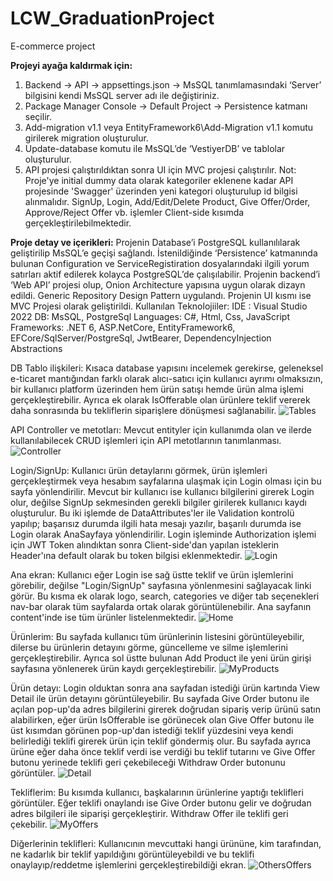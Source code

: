 # LCW_GraduationProject
E-commerce project

**Projeyi ayağa kaldırmak için:**
1. Backend -> API -> appsettings.json -> MsSQL tanımlamasındaki ‘Server’ bilgisini kendi MsSQL server adı ile değiştiriniz.
2.	Package Manager Console -> Default Project -> Persistence katmanı seçilir.
3.	Add-migration v1.1 veya EntityFramework6\Add-Migration v1.1 komutu girilerek migration oluşturulur.
4.	Update-database komutu ile MsSQL’de ‘VestiyerDB’ ve tablolar oluşturulur.
5.	API projesi çalıştırıldıktan sonra UI için MVC projesi çalıştırılır.
Not: Proje'ye initial dummy data olarak kategoriler eklenene kadar API projesinde 'Swagger' üzerinden yeni kategori oluşturulup id bilgisi alınmalıdır.
SignUp, Login, Add/Edit/Delete Product, Give Offer/Order, Approve/Reject Offer vb. işlemler Client-side kısımda gerçekleştirilebilmektedir.

**Proje detay ve içerikleri:**
Projenin Database’i PostgreSQL kullanılılarak geliştirilip MsSQL’e geçişi sağlandı. İstenildiğinde ‘Persistence’ katmanında bulunan Configuration ve ServiceRegistiration dosyalarındaki ilgili yorum satırları aktif edilerek kolayca PostgreSQL’de çalışılabilir. Projenin backend’i ‘Web API’ projesi olup, Onion Architecture yapısına uygun olarak dizayn edildi. Generic Repository Design Pattern uygulandı. Projenin UI kısmı ise MVC Projesi olarak geliştirildi.
Kullanılan Teknolojiiler:
IDE : Visual Studio 2022
DB:  MsSQL, PostgreSql
Languages: C#, Html, Css, JavaScript
Frameworks: .NET 6, ASP.NetCore, EntityFramework6, EFCore/SqlServer/PostgreSql, JwtBearer, DependencyInjection Abstractions

DB Tablo ilişkileri: Kısaca database yapısını incelemek gerekirse, geleneksel e-ticaret mantığından farklı olarak alıcı-satıcı için kullanıcı ayrımı olmaksızın, bir kullanıcı platform üzerinden hem ürün satışı hemde ürün alma işlemi gerçekleştirebilir. Ayrıca ek olarak IsOfferable olan ürünlere teklif vererek daha sonrasında bu tekliflerin siparişlere dönüşmesi sağlanabilir.
 ![Tables](https://www.linkpicture.com/q/tableRelations.png)
 
API Controller ve metotları: Mevcut entityler için kullanımda olan ve ilerde kullanılabilecek CRUD işlemleri için API metotlarının tanımlanması.
 ![Controller](https://www.linkpicture.com/q/APIControllers.png)
 
Login/SignUp: Kullanıcı ürün detaylarını görmek, ürün işlemleri gerçekleştirmek veya hesabım sayfalarına ulaşmak için Login olması için bu sayfa yönlendirilir. Mevcut bir kullanıcı ise kullanıcı bilgilerini girerek Login olur, değilse SignUp sekmesinden gerekli bilgiler girilerek kullanıcı kaydı oluşturulur. Bu iki işlemde de DataAttributes'ler ile Validation kontrolü yapılıp; başarısız durumda ilgili hata mesajı yazılır, başarılı durumda ise Login olarak AnaSayfaya yönlendirilir. Login işleminde Authorization işlemi için JWT Token alındıktan sonra Client-side'dan yapılan isteklerin Header'ına default olarak bu token bilgisi eklenmektedir.
 ![Login](https://www.linkpicture.com/q/login.png)
 
Ana ekran: Kullanıcı eğer Login ise sağ üstte teklif ve ürün işlemlerini görebilir, değilse "Login/SignUp" sayfasına yönlenmesini sağlayacak linki görür.
Bu kısma ek olarak logo, search, categories ve diğer tab seçenekleri nav-bar olarak tüm sayfalarda ortak olarak görüntülenebilir. Ana sayfanın content'inde ise tüm ürünler listelenmektedir.
 ![Home](https://www.linkpicture.com/q/Home.png)
 
Ürünlerim: Bu sayfada kullanıcı tüm ürünlerinin listesini görüntüleyebilir, dilerse bu ürünlerin detayını görme, güncelleme ve silme işlemlerini gerçekleştirebilir. Ayrıca sol üstte bulunan Add Product ile yeni ürün girişi sayfasına yönlenerek ürün kaydı gerçekleştirebilir.
 ![MyProducts](https://www.linkpicture.com/q/MyProducts.png)
 
Ürün detayı: Login olduktan sonra ana sayfadan istediği ürün kartında View Detail ile ürün detayını görüntüleyebilir. Bu sayfada Give Order butonu ile açılan pop-up'da adres bilgilerini girerek doğrudan sipariş verip ürünü satın alabilirken, eğer ürün IsOfferable ise görünecek olan Give Offer butonu ile üst kısımdan görünen pop-up'dan istediği teklif yüzdesini veya kendi belirlediği teklifi girerek ürün için teklif göndermiş olur. Bu sayfada ayrıca ürüne eğer daha önce teklif verdi ise verdiği bu teklif tutarını ve Give Offer butonu yerinede teklifi geri çekebileceği Withdraw Order butonunu görüntüler.
 ![Detail](https://www.linkpicture.com/q/detailOffer.png)
 
Tekliflerim: Bu kısımda kullanıcı, başkalarının ürünlerine yaptığı teklifleri görüntüler. Eğer teklifi onaylandı ise Give Order butonu gelir ve doğrudan adres bilgileri ile siparişi gerçekleştirir. Withdraw Offer ile teklifi geri çekebilir.
 ![MyOffers](https://www.linkpicture.com/q/myoffers.png)
 
Diğerlerinin teklifleri: Kullanıcının mevcuttaki hangi ürününe, kim tarafından, ne kadarlık bir teklif yapıldığını görüntüleyebildi ve bu teklifi onaylayıp/reddetme işlemlerini gerçekleştirebildiği ekran.
 ![OthersOffers](https://www.linkpicture.com/q/OthersOffers.png)
